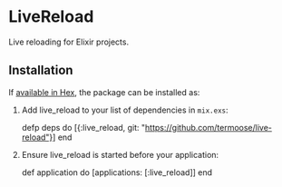 # LiveReload

Live reloading for Elixir projects.

## Installation

If [available in Hex](https://hex.pm/docs/publish), the package can be installed as:

  1. Add live_reload to your list of dependencies in `mix.exs`:

        defp deps do
          [{:live_reload, git: "https://github.com/termoose/live-reload"}]
        end

  2. Ensure live_reload is started before your application:

        def application do
          [applications: [:live_reload]]
        end

